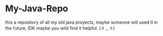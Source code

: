# My-Java-Repo
this a repository of all my old java proyects, maybe someone will used it in the future, IDK maybe you wild find it helpful. (ㆆ _ ㆆ)
